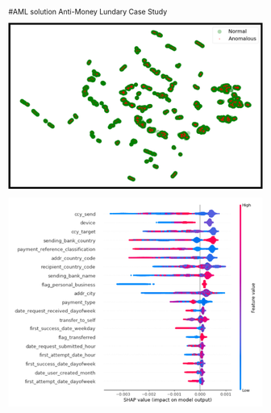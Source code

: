 #AML solution
Anti-Money Lundary Case Study

![images1](https://github.com/kkahloots/AML/blob/master/images/AML1.png)

![images2](https://github.com/kkahloots/AML/blob/master/images/AML2.png)
